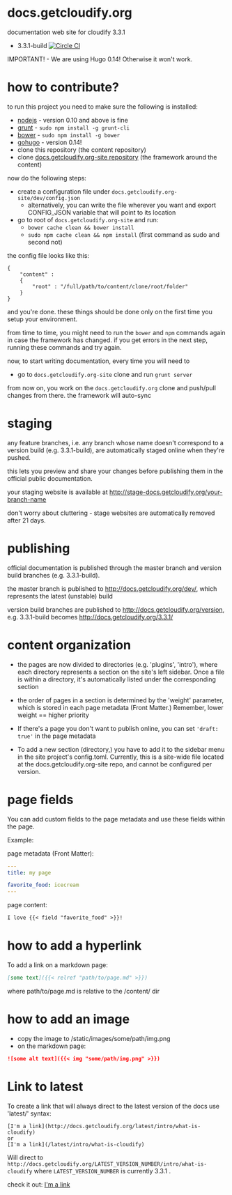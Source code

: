 # docs.getcloudify.org

documentation web site for cloudify 3.3.1

* 3.3.1-build [![Circle CI](https://circleci.com/gh/cloudify-cosmo/docs.getcloudify.org/tree/3.3.1-build.svg?style=shield)](https://circleci.com/gh/cloudify-cosmo/docs.getcloudify.org/tree/3.3.1-build)

IMPORTANT! - We are using Hugo 0.14! Otherwise it won't work.


how to contribute?
===================


to run this project you need to make sure the following is installed:
 - [nodejs](https://nodejs.org/) - version 0.10 and above is fine
 - [grunt](http://gruntjs.com/) - `sudo npm install -g grunt-cli`
 - [bower](http://bower.io/) - `sudo npm install -g bower`
 - [gohugo](https://github.com/spf13/hugo/releases) - version 0.14!
 - clone this repository (the content repository)
 - clone [docs.getcloudify.org-site repository](https://github.com/cloudify-cosmo/docs.getcloudify.org-site) (the framework around the content)


now do the following steps:
 - create a configuration file under `docs.getcloudify.org-site/dev/config.json`
   - alternatively, you can write the file wherever you want and export CONFIG_JSON variable that will point to its location
 - go to root of `docs.getcloudify.org-site` and run:
   - `bower cache clean && bower install`
   - `sudo npm cache clean && npm install` (first command as sudo and second not)

the config file looks like this:

```
{
    "content" :
    {
        "root" : "/full/path/to/content/clone/root/folder"
    }
}
```


and you're done. these things should be done only on the first time you setup your environment.

from time to time, you might need to run the `bower` and `npm` commands again in case the framework has changed.
if you get errors in the next step, running these commands and try again.

now, to start writing documentation, every time you will need to
 - go to `docs.getcloudify.org-site` clone and run `grunt server`

from now on, you work on the `docs.getcloudify.org` clone and push/pull changes from there. the framework will auto-sync

staging
=======

any feature branches, i.e. any branch whose name doesn't correspond to a version build (e.g. 3.3.1-build), are automatically staged online when they're pushed.

this lets you preview and share your changes before publishing them in the official public documentation.

your staging website is available at http://stage-docs.getcloudify.org/your-branch-name

don't worry about cluttering - stage websites are automatically removed after 21 days.

publishing
==========

official documentation is published through the master branch and version build branches (e.g. 3.3.1-build).

the master branch is published to http://docs.getcloudify.org/dev/, which represents the latest (unstable) build

version build branches are published to http://docs.getcloudify.org/version, e.g. 3.3.1-build becomes http://docs.getcloudify.org/3.3.1/

content organization
====================

* the pages are now divided to directories (e.g. 'plugins', 'intro'), where each directory represents a section on the site's left sidebar. Once a file is within a directory, it's automatically listed under the corresponding section

* the order of pages in a section is determined by the 'weight' parameter, which is stored in each page metadata (Front Matter.) Remember, lower weight == higher priority

* If there's a page you don't want to publish online, you can set ```'draft: true'``` in the page metadata

* To add a new section (directory,) you have to add it to the sidebar menu in the site project's config.toml.
  Currently, this is a site-wide file located at the docs.getcloudify.org-site repo, and cannot be configured per version.

page fields
===========

You can add custom fields to the page metadata and use these fields within the page.

Example:

page metadata (Front Matter):
```yaml
---
title: my page

favorite_food: icecream
---
```

page content:
```markdown
I love {{< field "favorite_food" >}}!
```


how to add a hyperlink
==============================

To add a link on a markdown page:

```markdown
[some text]({{< relref "path/to/page.md" >}})
```
where path/to/page.md is relative to the /content/ dir

how to add an image
===================

* copy the image to /static/images/some/path/img.png
* on the markdown page: 
```markdown
![some alt text]({{< img "some/path/img.png" >}})
```

Link to latest 
==============
To create a link that will always direct to the latest version of the docs use 'latest/' syntax:
```
[I'm a link](http://docs.getcloudify.org/latest/intro/what-is-cloudify)
or
[I'm a link](/latest/intro/what-is-cloudify)
```
Will direct to `http://docs.getcloudify.org/LATEST_VERSION_NUMBER/intro/what-is-cloudify` where `LATEST_VERSION_NUMBER` is currently 3.3.1 .

check it out: [I'm a link](http://docs.getcloudify.org/latest/intro/what-is-cloudify)

